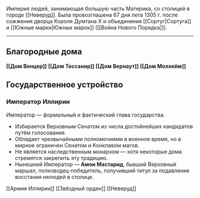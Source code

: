Империя людей, занимающая большую часть Материка, со столицей в городе [[Неверуд]]. Была провозглашена 67 дня лета 1305 г. после сожжения дворца Короля Думтана X и объединения [[Сортуг|Сортуга]] и [[Южные марки|Южных марок]] ([[Война Нового Порядка]]). 

---
## Благородные дома 

**[[Дом Венцер]]** 
**[[Дом Тессанир]]**
**[[Дом Вернаут]]**
**[[Дом Молхейм]]**

## Государственное устройство

### Император Иллирии

Император — формальный и фактический глава государства.

- Избирается Верховным Сенатом из числа достойнейших кандидатов путём голосования.
- Обладает чрезвычайными полномочиями в военное время, но в мирное ограничен Сенатом и Конклавом магов. 
- Не является наследственным монархом — хотя некоторые дома стремятся закрепить эту традицию.
- Нынешний Император — **Амон Мастарид**, бывший Верховный маршал, полководец-победитель, получивший титул за подавление восстания нелюдей в столице.

[[Армия Иллирии]]
[[Звёздный орден]]
[[Неверуд]]